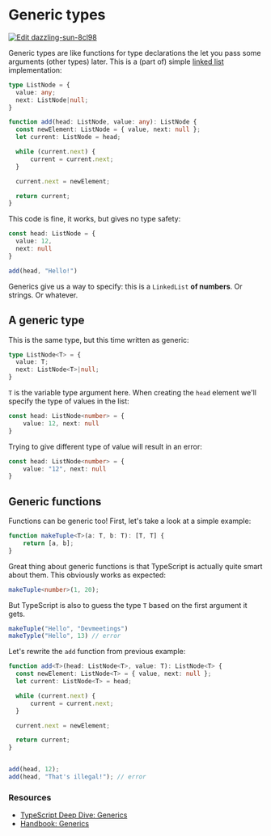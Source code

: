 # Generic types

[![Edit dazzling-sun-8cl98](https://codesandbox.io/static/img/play-codesandbox.svg)](https://codesandbox.io/s/dazzling-sun-8cl98?fontsize=14)

Generic types are like functions for type declarations the let you pass some arguments \(other types\) later. This is a \(part of\) simple [linked list](https://en.wikipedia.org/wiki/Linked_list) implementation:

```typescript
type ListNode = {
  value: any;
  next: ListNode|null;
}

function add(head: ListNode, value: any): ListNode {
  const newElement: ListNode = { value, next: null };
  let current: ListNode = head;

  while (current.next) {
      current = current.next;
  }

  current.next = newElement;

  return current;
}
```

This code is fine, it works, but gives no type safety:

```typescript
const head: ListNode = {
  value: 12,
  next: null
}

add(head, "Hello!")
```

Generics give us a way to specify: this is a `LinkedList` **of numbers**. Or strings. Or whatever.

## A generic type

This is the same type, but this time written as generic:

```typescript
type ListNode<T> = {
  value: T;
  next: ListNode<T>|null;
}
```

`T` is the variable type argument here. When creating the `head` element we'll specify the type of values in the list:

```typescript
const head: ListNode<number> = {
    value: 12, next: null
}
```

Trying to give different type of value will result in an error:

```typescript
const head: ListNode<number> = {
    value: "12", next: null
}
```

## Generic functions

Functions can be generic too! First, let's take a look at a simple example:

```typescript
function makeTuple<T>(a: T, b: T): [T, T] {
    return [a, b];
}
```

Great thing about generic functions is that TypeScript is actually quite smart about them. This obviously works as expected:

```typescript
makeTuple<number>(1, 20);
```

But TypeScript is also to guess the type `T` based on the first argument it gets.

```typescript
makeTuple("Hello", "Devmeetings")
makeTyple("Hello", 13) // error
```

Let's rewrite the `add` function from previous example:

```typescript
function add<T>(head: ListNode<T>, value: T): ListNode<T> {
  const newElement: ListNode<T> = { value, next: null };
  let current: ListNode<T> = head;

  while (current.next) {
      current = current.next;
  }

  current.next = newElement;

  return current;
}


add(head, 12);
add(head, "That's illegal!"); // error
```

### Resources

* [TypeScript Deep Dive: Generics](https://basarat.gitbooks.io/typescript/docs/types/generics.html)
* [Handbook: Generics](https://www.typescriptlang.org/docs/handbook/generics.html)

